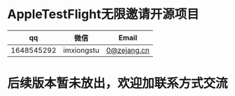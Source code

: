 # AppleTestFlight无限邀请开源项目

| qq | 微信 | Email |
| ---------| ---------| ---------|
| 1648545292 | imxiongstu | 0@zejang.cn |

# 后续版本暂未放出，欢迎加联系方式交流
